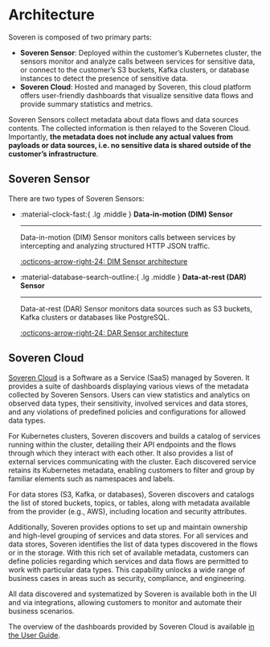 # Architecture

Soveren is composed of two primary parts:

* **Soveren Sensor**: Deployed within the customer’s Kubernetes cluster, the sensors monitor and analyze calls between services for sensitive data, or connect to the customer’s S3 buckets, Kafka clusters, or database instances to detect the presence of sensitive data.
* **Soveren Cloud**: Hosted and managed by Soveren, this cloud platform offers user-friendly dashboards that visualize sensitive data flows and provide summary statistics and metrics.

Soveren Sensors collect metadata about data flows and data sources contents. The collected information is then relayed to the Soveren Cloud. Importantly, **the metadata does not include any actual values from payloads or data sources, i.e. no sensitive data is shared outside of the customer’s infrastructure**.

## Soveren Sensor

There are two types of Soveren Sensors:

<div class="grid cards" markdown>

-   :material-clock-fast:{ .lg .middle } __Data-in-motion (DIM) Sensor__

    ---

    Data-in-motion (DIM) Sensor monitors calls between services by intercepting and analyzing structured HTTP JSON traffic.

    [:octicons-arrow-right-24: DIM Sensor architecture](../dim/)

-   :material-database-search-outline:{ .lg .middle } __Data-at-rest (DAR) Sensor__

    ---

    Data-at-rest (DAR) Sensor monitors data sources such as S3 buckets, Kafka clusters or databases like PostgreSQL.

    [:octicons-arrow-right-24: DAR Sensor architecture](../dar/)

</div>

## Soveren Cloud

[Soveren Cloud](https://app.soveren.io/) is a Software as a Service (SaaS) managed by Soveren. It provides a suite of dashboards displaying various views of the metadata collected by Soveren Sensors. Users can view statistics and analytics on observed data types, their sensitivity, involved services and data stores, and any violations of predefined policies and configurations for allowed data types.

For Kubernetes clusters, Soveren discovers and builds a catalog of services running within the cluster, detailing their API endpoints and the flows through which they interact with each other. It also provides a list of external services communicating with the cluster. Each discovered service retains its Kubernetes metadata, enabling customers to filter and group by familiar elements such as namespaces and labels.

For data stores (S3, Kafka, or databases), Soveren discovers and catalogs the list of stored buckets, topics, or tables, along with metadata available from the provider (e.g., AWS), including location and security attributes.

Additionally, Soveren provides options to set up and maintain ownership and high-level grouping of services and data stores. For all services and data stores, Soveren identifies the list of data types discovered in the flows or in the storage. With this rich set of available metadata, customers can define policies regarding which services and data flows are permitted to work with particular data types. This capability unlocks a wide range of business cases in areas such as security, compliance, and engineering.

All data discovered and systematized by Soveren is available both in the UI and via integrations, allowing customers to monitor and automate their business scenarios.

The overview of the dashboards provided by Soveren Cloud is available [in the User Guide](../../user-guide/).
